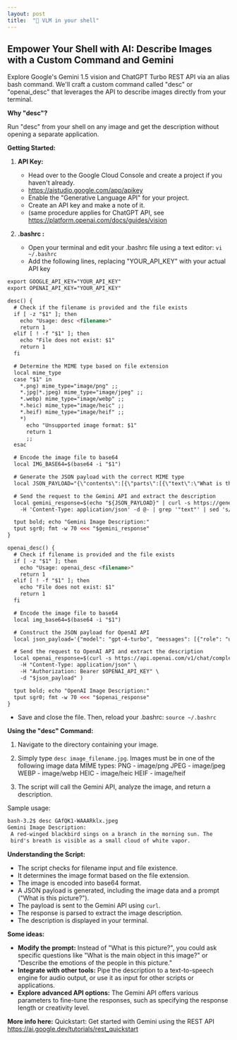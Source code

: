 ```yaml
---
layout: post
title:  "🤖 VLM in your shell"
---
```



## Empower Your Shell with AI: Describe Images with a Custom Command and Gemini

Explore Google's Gemini 1.5 vision and ChatGPT Turbo REST API via an alias bash command. We'll craft a custom command called "desc" or "openai_desc" that leverages the API to describe images directly from your terminal.

**Why "desc"?**

Run "desc" from your shell on any image and get the description without opening a separate application.  

**Getting Started:**

1. **API Key:**
    - Head over to the Google Cloud Console and create a project if you haven't already.
    - https://aistudio.google.com/app/apikey
    - Enable the "Generative Language API" for your project.
    - Create an API key and make a note of it.
    - (same procedure applies for ChatGPT API, see https://platform.openai.com/docs/guides/vision 

2. **.bashrc :**
    - Open your terminal and edit your .bashrc file using a text editor: `vi ~/.bashrc`
    - Add the following lines, replacing "YOUR_API_KEY" with your actual API key

```html
export GOOGLE_API_KEY="YOUR_API_KEY"
export OPENAI_API_KEY="YOUR_API_KEY"

desc() {
  # Check if the filename is provided and the file exists
  if [ -z "$1" ]; then
    echo "Usage: desc <filename>"
    return 1
  elif [ ! -f "$1" ]; then
    echo "File does not exist: $1"
    return 1
  fi

  # Determine the MIME type based on file extension
  local mime_type
  case "$1" in
    *.png) mime_type="image/png" ;;
    *.jpg|*.jpeg) mime_type="image/jpeg" ;;
    *.webp) mime_type="image/webp" ;;
    *.heic) mime_type="image/heic" ;;
    *.heif) mime_type="image/heif" ;;
    *)
      echo "Unsupported image format: $1"
      return 1
      ;;
  esac

  # Encode the image file to base64
  local IMG_BASE64=$(base64 -i "$1")

  # Generate the JSON payload with the correct MIME type
  local JSON_PAYLOAD="{\"contents\":[{\"parts\":[{\"text\":\"What is this picture?\"},{\"inline_data\":{\"mime_type\":\"${mime_type}\",\"data\":\"${IMG_BASE64}\"}}]}]}"

  # Send the request to the Gemini API and extract the description
  local gemini_response=$(echo "${JSON_PAYLOAD}" | curl -s https://generativelanguage.googleapis.com/v1beta/models/gemini-pro-vision:generateContent?key=${GOOGLE_API_KEY} \
    -H 'Content-Type: application/json' -d @- | grep '"text"' | sed 's/.*: "\(.*\)".*/\1/' )

  tput bold; echo "Gemini Image Description:"
  tput sgr0; fmt -w 70 <<< "$gemini_response"
}

openai_desc() {
  # Check if filename is provided and the file exists
  if [ -z "$1" ]; then
    echo "Usage: openai_desc <filename>"
    return 1
  elif [ ! -f "$1" ]; then
    echo "File does not exist: $1"
    return 1
  fi

  # Encode the image file to base64
  local img_base64=$(base64 -i "$1")

  # Construct the JSON payload for OpenAI API
  local json_payload='{"model": "gpt-4-turbo", "messages": [{"role": "user", "content": [{"type": "text", "text": "What’s in this image?"}, {"type": "image", "image": {"base64": "'"$img_base64"'"}}]}]}'

  # Send the request to OpenAI API and extract the description
  local openai_response=$(curl -s https://api.openai.com/v1/chat/completions \
    -H "Content-Type: application/json" \
    -H "Authorization: Bearer $OPENAI_API_KEY" \
    -d "$json_payload" )

  tput bold; echo "OpenAI Image Description:"
  tput sgr0; fmt -w 70 <<< "$openai_response"
}
```

- Save and close the file. Then, reload your .bashrc: `source ~/.bashrc`

**Using the "desc" Command:**

1. Navigate to the directory containing your image.
2. Simply type `desc image_filename.jpg`.
Images must be in one of the following image data MIME types:
PNG - image/png
JPEG - image/jpeg
WEBP - image/webp
HEIC - image/heic
HEIF - image/heif

4. The script will call the Gemini API, analyze the image, and return a description.

Sample usage:
```html
bash-3.2$ desc GAfQK1-WAAARklx.jpeg 
Gemini Image Description:
 A red-winged blackbird sings on a branch in the morning sun. The
 bird's breath is visible as a small cloud of white vapor.
```

**Understanding the Script:**

* The script checks for filename input and file existence.
* It determines the image format based on the file extension.
* The image is encoded into base64 format.
* A JSON payload is generated, including the image data and a prompt ("What is this picture?").
* The payload is sent to the Gemini API using `curl`.
* The response is parsed to extract the image description.
* The description is displayed in your terminal. 

**Some ideas:**

* **Modify the prompt:**  Instead of "What is this picture?", you could ask specific questions like "What is the main object in this image?" or "Describe the emotions of the people in this picture."
* **Integrate with other tools:**  Pipe the description to a text-to-speech engine for audio output, or use it as input for other scripts or applications.
* **Explore advanced API options:** The Gemini API offers various parameters to fine-tune the responses, such as specifying the response length or creativity level. 

**More info here:**
Quickstart: Get started with Gemini using the REST API
https://ai.google.dev/tutorials/rest_quickstart

